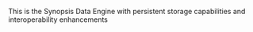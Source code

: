 This is the Synopsis Data Engine with persistent storage capabilities and interoperability enhancements
